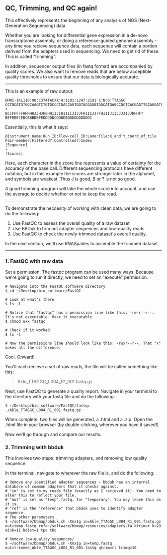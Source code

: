 QC, Trimming, and QC again!
----

This effectively represents the beginning of any analysis of NGS (Next-Generation Sequencing) data. 

Whether you are looking for differential gene expression in a de-novo transcriptome assembly, or doing a reference-guided genome assembly - any time you recieve sequence data, each sequence will contain a portion derived from the adapters used in sequencing. We need to get rid of these. This is called "trimming". 

In addition, sequencer output files (in fastq format) are accompanied by quality scores. We also want to remove reads that are below acceptible quality thresholds to ensure that our data is biologically accurate. 

----

This is an example of raw output:
```
@HWI-1KL118:98:C374TACXX:4:1101:1247:2191 1:N:0:TTAGGC
CCTGCATGTGGCAAGTCTGTGCCCTGACCAGTGGTGCGAGGTGACATGAGCCGCTCACGAGTTGCAGGATCCGTACTTTCCTTTGCTGGAATGACAATGGT
+
BCCFFFFFHHHHHJJHJHEHHIIJIHIIIIJIJJFHIIIJJ?FHIIIJIIJJJJIJJHHHF?BEFEEECEDCBBBDBFEDDDDDCDDDDBDDDDDDDDDDC
```

Essentially, this is what it says:
```
@Instrument_name:Run_ID:Flow-cell_ID:Lane:Tile:X_and:Y_coord_of_tile Pair-member:Filtered?:Controlled?:Index
[Sequence]
+
[Scores]
```

Here, each character in the score line represents a value of certainty for the accuracy of the base call. Different sequencing protocols have different notation, but in this example the scores are stronger later in the alphabet, and symbols are weakest. Thus J is good, B or ? is not so good. 

A good trimming program will take the whole score into account, and use the average to decide whether or not to keep the read. 

----

To demonstrate the neccesity of working with clean data, we are going to do the following:
1. Use FastQC to assess the overall quality of a raw dataset
2. Use BBDuk to trim out adapter sequences and low-quality reads
3. Use FastQC to check the newly-trimmed dataset's overall quality. 

In the next section, we'll use RNASpades to assemble the trimmed dataset.

----

### 1. FastQC with raw data
Set a permission. The fastqc program can be used many ways. Because we're going to run it directly, we need to set an "execute" permission. 
```
# Navigate into the FastQC software directory
$ cd ~/Desktop/bio_software/FastQC

# Look at what's there
$ ls -l

# Notice that "fastqc" has a permission line like this: -rw-r--r--. It's not executable. Make it executable
$ chmod u+x fastqc

# Check if it worked
$ ls -l

# Now the permissions line should look like this: -rwxr--r--. That "x" makes all the difference. 
```
Cool. Onward!

You'll each recieve a set of raw reads, the file will be called something like this:
> Akle_TTAGGC_L004_R1_001.fastq.gz

Next, use FastQC to generate a quality report. Navigate in your terminal to the directory with your fastq file and do the following:
```
$ ~/Desktop/bio_software/FastQC/fastqc ./Akle_TTAGGC_L004_R1_001.fastq.gz
```

When complete, two files will be generated, a .html and a .zip. Open the .html file in your browser (by double-clicking, wherever you have it saved!)

Now we'll go through and compare our results.

### 2. Trimming with bbduk

This involves two steps: trimming adapters, and removing low quality sequence. 

In the terminal, navigate to wherever the raw file is, and do the following:

```
# Remove any identified adapter sequences - bbduk has an internal database of common adapters that it checks against.
# "in" is set to my reads file (exactly as I recieved it). You need to alter this to reflect your file.
# "out" is set as "temp".fastq, for "temporary". You may leave this as it is. 
# "ref" is the "reference" that bbduk uses to identify adapter sequence. 
# The other parameters
$ ~/software/bbmap/bbduk.sh -Xmx1g in=Akle_TTAGGC_L004_R1_001.fastq.gz out=temp.fastq ref=~/software/bbmap/resources/adapters.fa ktrim=r k=23 mink=11 hdist=1 tpe tbo

# Remove low-quality sequences/ 
$ ~/software/bbmap/bbduk.sh -Xmx1g in=temp.fastq out=trimmed_Akle_TTAGGC_L004_R1_001.fastq qtrim=rl trimq=10
```




